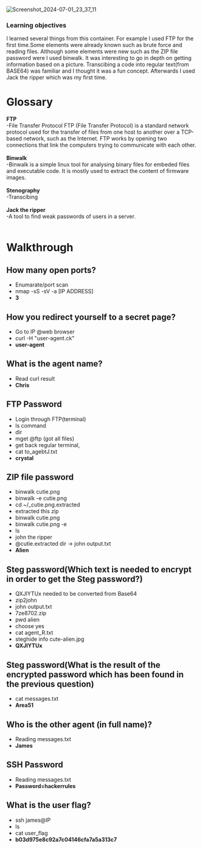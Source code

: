 ![Screenshot_2024-07-01_23_37_11](https://github.com/msaurelius/AgentSudo/assets/173549330/f6d1ae72-43c4-49d5-b3fd-8cc3aa2006fe)

### Learning objectives
I learned several things from this container. For example I used FTP for the first time.Some elements were already known such as brute force and reading files. Although some elements were new such as the ZIP file password were I used binwalk. It was interesting to go in depth on getting information based on a picture. Transcibing a code into regular text(from BASE64) was familiar and I thought it was a fun concept. Afterwards I used Jack the ripper which was my first time.
# Glossary
<b>FTP </b><br>
-File Transfer Protocol
FTP (File Transfer Protocol) is a standard network protocol used for the transfer of files from one host to another over a TCP-based network, such as the Internet. FTP works by opening two connections that link the computers trying to communicate with each other.
<br>
<br>
<b>Binwalk</b><br>
-Binwalk is a simple linux tool for analysing binary files for embeded files and executable code. It is mostly used to extract the content of firmware images.
<br>
<br>
<b>Stenography</b><br>
-Transcibing<br>
<br>
<b>Jack the ripper</b><br>
-A tool to find weak passwords of users in a server.
<br>
<br>
#  Walkthrough
## How many open ports?
- Enumarate/port scan
- nmap -sS -sV -a [IP ADDRESS] <br>
- <b>3</b>
## How you redirect yourself to a secret page?
- Go to IP  @web browser
- curl -H "user-agent.ck"<br>
- <b> user-agent </b>
## What is the agent name?
- Read curl result<br>
- <b>Chris</b>
## FTP Password
- Login through FTP(terminal)
- ls command
- dir
- mget @ftp (got all files)
- get back regular terminal,
- cat to_agebtJ.txt<br>
- <b>crystal</b>
## ZIP file password
- binwalk cutie.png
- binwalk -e cutie.png
- cd ~/_cutie.png.extracted
- extracted this zip
- binwalk cutie.png
- binwalk cutie.png -e
- ls
- john the ripper
- @cutie.extracted dir -> john output.txt<br>
- <b>Alien</b>
## Steg password(Which text is  needed to encrypt in  order to get the Steg password?)
- QXJlYTUx needed to be converted from Base64
- zip2john
- john output.txt
- 7ze8702.zip
- pwd alien
- choose yes
- cat agent_R.txt
- steghide info cute-alien.jpg<br>
- <b>QXJlYTUx</b>
## Steg password(What is the result of the encrypted password which has been found in the previous question)
- cat messages.txt<br>
- <b>Area51</b>
## Who is the other agent (in full name)?
- Reading messages.txt<br>
- <b>James</b>
## SSH Password
- Reading messages.txt<br>
- <b>Password=hackerrules</b>
## What is the user flag?
- ssh james@IP
- ls
- cat user_flag <br>
- <b> b03d975e8c92a7c04146cfa7a5a313c7 </b>

